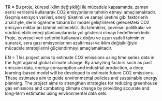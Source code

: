 TR = Bu proje, küresel iklim değişikliği ile mücadele kapsamında, zaman serisi verilerini kullanarak CO2 emisyonlarını tahmin etmeyi amaçlamaktadır. Geçmiş emisyon verileri, enerji tüketimi ve sanayi üretimi gibi faktörlerin analiziyle, derin öğrenme tabanlı bir model geliştirilerek gelecekteki CO2 emisyon miktarları tahmin edilecektir. Bu tahminler, çevresel politikalar ve sürdürülebilir enerji planlamalarında yol gösterici olmayı hedeflemektedir. Proje, çevresel veri setlerini kullanarak doğru ve uzun vadeli tahminler sunarak, sera gazı emisyonlarının azaltılması ve iklim değişikliğiyle mücadele stratejilerini güçlendirmeyi amaçlamaktadır.

EN = This project aims to estimate CO2 emissions using time series data in the fight against global climate change. By analyzing factors such as past emission data, energy consumption and industrial production, a deep learning-based model will be developed to estimate future CO2 emissions. These estimates aim to guide environmental policies and sustainable energy planning. The project aims to strengthen strategies for reducing greenhouse gas emissions and combating climate change by providing accurate and long-term estimates using environmental data sets.
